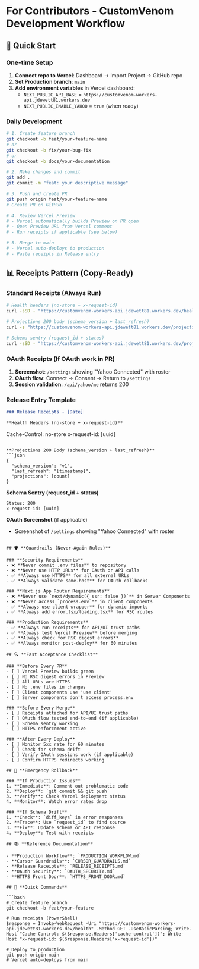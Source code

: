 # For Contributors - CustomVenom Development Workflow

## 🚀 **Quick Start**

### **One-time Setup**
1. **Connect repo to Vercel**: Dashboard → Import Project → GitHub repo
2. **Set Production branch**: `main`
3. **Add environment variables** in Vercel dashboard:
   - `NEXT_PUBLIC_API_BASE` = `https://customvenom-workers-api.jdewett81.workers.dev`
   - `NEXT_PUBLIC_ENABLE_YAHOO` = `true` (when ready)

### **Daily Development**
```bash
# 1. Create feature branch
git checkout -b feat/your-feature-name
# or
git checkout -b fix/your-bug-fix
# or
git checkout -b docs/your-documentation

# 2. Make changes and commit
git add .
git commit -m "feat: your descriptive message"

# 3. Push and create PR
git push origin feat/your-feature-name
# Create PR on GitHub

# 4. Review Vercel Preview
# - Vercel automatically builds Preview on PR open
# - Open Preview URL from Vercel comment
# - Run receipts if applicable (see below)

# 5. Merge to main
# - Vercel auto-deploys to production
# - Paste receipts in Release entry
```

## 📊 **Receipts Pattern (Copy-Ready)**

### **Standard Receipts (Always Run)**
```bash
# Health headers (no-store + x-request-id)
curl -sSD - "https://customvenom-workers-api.jdewett81.workers.dev/health" -o /dev/null | grep -Ei '^(cache-control: no-store|x-request-id:)'

# Projections 200 body (schema_version + last_refresh)
curl -s "https://customvenom-workers-api.jdewett81.workers.dev/projections?week=2025-06" | jq '.schema_version and .last_refresh'

# Schema sentry (request_id + status)
curl -sSD - "https://customvenom-workers-api.jdewett81.workers.dev/projections?week=2025-06" | grep -i '^x-request-id:'
```

### **OAuth Receipts (If OAuth work in PR)**
1. **Screenshot**: `/settings` showing "Yahoo Connected" with roster
2. **OAuth flow**: Connect → Consent → Return to `/settings`
3. **Session validation**: `/api/yahoo/me` returns 200

### **Release Entry Template**
```markdown
### Release Receipts - [Date]

**Health Headers (no-store + x-request-id)**
```
Cache-Control: no-store
x-request-id: [uuid]
```

**Projections 200 Body (schema_version + last_refresh)**
```json
{
  "schema_version": "v1",
  "last_refresh": "[timestamp]",
  "projections": [count]
}
```

**Schema Sentry (request_id + status)**
```
Status: 200
x-request-id: [uuid]
```

**OAuth Screenshot** (if applicable)
- Screenshot of `/settings` showing "Yahoo Connected" with roster
```

## 🛡️ **Guardrails (Never-Again Rules)**

### **Security Requirements**
- ❌ **Never commit .env files** to repository
- ❌ **Never use HTTP URLs** for OAuth or API calls
- ✅ **Always use HTTPS** for all external URLs
- ✅ **Always validate same-host** for OAuth callbacks

### **Next.js App Router Requirements**
- ❌ **Never use `next/dynamic({ ssr: false })`** in Server Components
- ❌ **Never access `process.env`** in client components
- ✅ **Always use client wrapper** for dynamic imports
- ✅ **Always add error.tsx/loading.tsx** for RSC routes

### **Production Requirements**
- ✅ **Always run receipts** for API/UI trust paths
- ✅ **Always test Vercel Preview** before merging
- ✅ **Always check for RSC digest errors**
- ✅ **Always monitor post-deploy** for 60 minutes

## 🔍 **Fast Acceptance Checklist**

### **Before Every PR**
- [ ] Vercel Preview builds green
- [ ] No RSC digest errors in Preview
- [ ] All URLs are HTTPS
- [ ] No .env files in changes
- [ ] Client components use 'use client'
- [ ] Server components don't access process.env

### **Before Every Merge**
- [ ] Receipts attached for API/UI trust paths
- [ ] OAuth flow tested end-to-end (if applicable)
- [ ] Schema sentry working
- [ ] HTTPS enforcement active

### **After Every Deploy**
- [ ] Monitor 5xx rate for 60 minutes
- [ ] Check for schema drift
- [ ] Verify OAuth sessions work (if applicable)
- [ ] Confirm HTTPS redirects working

## 🚨 **Emergency Rollback**

### **If Production Issues**
1. **Immediate**: Comment out problematic code
2. **Deploy**: `git commit && git push`
3. **Verify**: Check Vercel deployment status
4. **Monitor**: Watch error rates drop

### **If Schema Drift**
1. **Check**: `diff_keys` in error responses
2. **Trace**: Use `request_id` to find source
3. **Fix**: Update schema or API response
4. **Deploy**: Test with receipts

## 📚 **Reference Documentation**

- **Production Workflow**: `PRODUCTION_WORKFLOW.md`
- **Cursor Guardrails**: `CURSOR_GUARDRAILS.md`
- **Release Receipts**: `RELEASE_RECEIPTS.md`
- **OAuth Security**: `OAUTH_SECURITY.md`
- **HTTPS Front Door**: `HTTPS_FRONT_DOOR.md`

## 🎯 **Quick Commands**

```bash
# Create feature branch
git checkout -b feat/your-feature

# Run receipts (PowerShell)
$response = Invoke-WebRequest -Uri "https://customvenom-workers-api.jdewett81.workers.dev/health" -Method GET -UseBasicParsing; Write-Host "Cache-Control: $($response.Headers['cache-control'])"; Write-Host "x-request-id: $($response.Headers['x-request-id'])"

# Deploy to production
git push origin main
# Vercel auto-deploys from main
```
